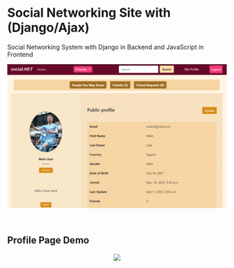 # Social Networking Site with (Django/Ajax)
Social Networking System with Django in Backend and JavaScript in Frontend

<p align="center">
  <img align="center" src="https://github.com/omarreda22/social-networking-site-/blob/main/core/static/images/cover.PNG" style="width:700px">
</p>

<br>

## Profile Page Demo
<p align="center">
  <img align="center" src="https://github.com/omarreda22/social-networking-site-/blob/main/core/static/images/my_profile.gif" style="width:700px">
</p
